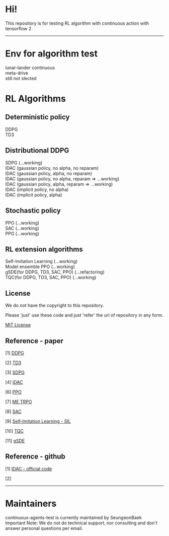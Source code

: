 # Hi!
This repository is for testing RL algorithm with continuous action with tensorflow 2

------------
# Env for algorithm test
lunar-lander continuous  
meta-drive  
still not slected  

# RL Algorithms
## Deterministic policy
DDPG  
TD3  

## Distributional DDPG
SDPG  (...working)  
IDAC (gaussian policy, no alpha, no reparam)  
IDAC (gaussian policy, alpha, no reparam)  
IDAC (gaussian policy, no alpha, reparam => ...working)  
IDAC (gaussian policy, alpha, reparam => ...working)  
IDAC (implicit policy, no alpha)  
IDAC (implicit policy, alpha)  

## Stochastic policy
PPO (...working)  
SAC (...working)  
PPG (...working)  

## RL extension algorithms
Self-Imitation Learning (...working)   
Model ensemble PPO (...working)   
gSDE(for DDPG, TD3, SAC, PPO) (...refactoring)   
TQC(for DDPG, TD3, SAC, PPO) (...working)   

## License

We do not have the copyright to this repository.

Please 'just' use these code and just 'refer' the url of repository in any form.

[MIT License](./LICENSE)

## Reference - paper

[1] [DDPG](https://arxiv.org/pdf/1509.02971.pdf)

[2] [TD3](https://arxiv.org/pdf/1802.09477.pdf)

[3] [SDPG](https://arxiv.org/pdf/2001.02652.pdf)

[4] [IDAC](https://arxiv.org/pdf/2007.06159v2.pdf)

[6] [PPO](https://arxiv.org/abs/1707.06347)

[7] [ME TRPO](https://arxiv.org/pdf/1802.10592.pdf)

[8] [SAC](https://arxiv.org/abs/1801.01290)

[9] [Self-Imitation Learning - SIL](https://arxiv.org/abs/1806.05635)

[10] [TQC](https://arxiv.org/pdf/2005.04269.pdf)

[11] [gSDE](https://arxiv.org/abs/2005.05719)


## Reference - github

[1] [IDAC - official code](https://github.com/zhougroup/IDAC)

[2] []()

------------
# Maintainers
continuous-agents-test is currently maintained by SeungeonBaek  
Important Note: We do not do technical support, nor consulting and don't answer personal questions per email.  

